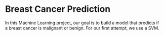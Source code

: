 # Breast Cancer Prediction
In this Machine Learning project, our goal is to build a model that predicts if a breast cancer is malignant or benign. 
For our first attempt, we use a SVM.
